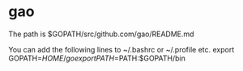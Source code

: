 # gao

The path is $GOPATH/src/github.com/gao/README.md

You can add the following lines to ~/.bashrc or ~/.profile etc.
export GOPATH=$HOME/go
export PATH=$PATH:$GOPATH/bin